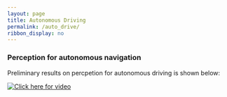 ```yaml
---
layout: page
title: Autonomous Driving 
permalink: /auto_drive/
ribbon_display: no
---
```


### Perception for autonomous navigation 

Preliminary results on percpetion for autonomous driving is shown below:

[![Click here for video](https://img.youtube.com/vi/pXp1Ph0vvJw/0.jpg)](https://www.youtube.com/watch?v=pXp1Ph0vvJw)
